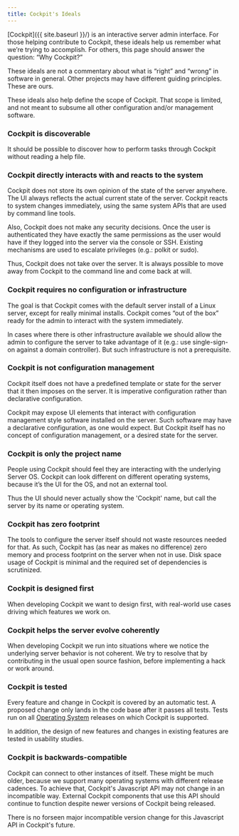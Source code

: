 ```yaml
---
title: Cockpit's Ideals
---
```


[Cockpit]({{ site.baseurl }}/) is an interactive server admin interface. For those helping contribute to Cockpit, these ideals help us remember what we’re trying to accomplish. For others, this page should answer the question: “Why Cockpit?”

These ideals are not a commentary about what is “right” and “wrong” in software in general. Other projects may have different guiding principles. These are ours.

These ideals also help define the scope of Cockpit. That scope is limited, and not meant to subsume all other configuration and/or management software.

### Cockpit is discoverable

It should be possible to discover how to perform tasks through Cockpit without reading a help file.

### Cockpit directly interacts with and reacts to the system

Cockpit does not store its own opinion of the state of the server anywhere. The UI always reflects the actual current state of the server. Cockpit reacts to system changes immediately, using the same system APIs that are used by command line tools.

Also, Cockpit does not make any security decisions. Once the user is authenticated they have exactly the same permissions as the user would have if they logged into the server via the console or SSH. Existing mechanisms are used to escalate privileges (e.g.: polkit or sudo).

Thus, Cockpit does not take over the server. It is always possible to move away from Cockpit to the command line and come back at will.

### Cockpit requires no configuration or infrastructure

The goal is that Cockpit comes with the default server install of a Linux server, except for really minimal installs. Cockpit comes “out of the box” ready for the admin to interact with the system immediately.

In cases where there is other infrastructure available we should allow the admin to configure the server to take advantage of it (e.g.: use single-sign-on against a domain controller). But such infrastructure is not a prerequisite.

### Cockpit is not configuration management

Cockpit itself does not have a predefined template or state for the server that it then imposes on the server. It is imperative configuration rather than declarative configuration.

Cockpit may expose UI elements that interact with configuration management style software installed on the server. Such software may have a declarative configuration, as one would expect. But Cockpit itself has no concept of configuration management, or a desired state for the server.

### Cockpit is only the project name

People using Cockpit should feel they are interacting with the underlying Server OS. Cockpit can look different on different operating systems, because it’s the UI for the OS, and not an external tool.

Thus the UI should never actually show the 'Cockpit' name, but call the server by its name or operating system.

### Cockpit has zero footprint

The tools to configure the server itself should not waste resources needed for that. As such, Cockpit has (as near as makes no difference) zero memory and process footprint on the server when not in use. Disk space usage of Cockpit is minimal and the required set of dependencies is scrutinized.

### Cockpit is designed first

When developing Cockpit we want to design first, with real-world use cases driving which features we work on.

### Cockpit helps the server evolve coherently

When developing Cockpit we run into situations where we notice the underlying server behavior is not coherent. We try to resolve that by contributing in the usual open source fashion, before implementing a hack or work around.

### Cockpit is tested

Every feature and change in Cockpit is covered by an automatic test. A proposed change only lands in the code base after it passes all tests. Tests run on all [Operating System](running.html) releases on which Cockpit is supported.

In addition, the design of new features and changes in existing features are tested in usability studies.

### Cockpit is backwards-compatible

Cockpit can connect to other instances of itself. These might be much older, because we support many operating systems with different release cadences. To achieve that, Cockpit's Javascript API may not change in an incompatible way. External Cockpit components that use this API should continue to function despite newer versions of Cockpit being released.

There is no forseen major incompatible version change for this Javascript API in Cockpit's future.
